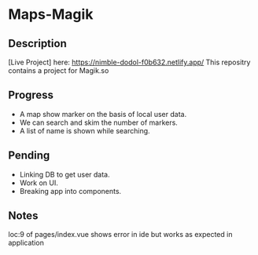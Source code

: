 # Maps-Magik

## Description
[Live Project] here: https://nimble-dodol-f0b632.netlify.app/
This repositry contains a project for Magik.so

## Progress
- A map show marker on the basis of local user data.
- We can search and skim the number of markers.
- A list of name is shown while searching.

## Pending
- Linking DB to get user data.
- Work on UI.
- Breaking app into components.

## Notes
loc:9 of pages/index.vue shows error in ide but works as expected in application